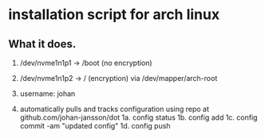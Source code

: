 # installation script for arch linux

## What it does.

1. /dev/nvme1n1p1 -> /boot (no encryption)
2. /dev/nvme1n1p2 -> /     (encryption) via /dev/mapper/arch-root
3. username: johan

1. automatically pulls and tracks configuration using repo at github.com/johan-jansson/dot
1a. config status
1b. config add <file>
1c. config commit -am "updated config"
1d. config push
